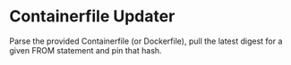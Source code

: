 # Containerfile Updater

Parse the provided Containerfile (or Dockerfile), pull the latest digest for a given FROM statement and pin that hash.
